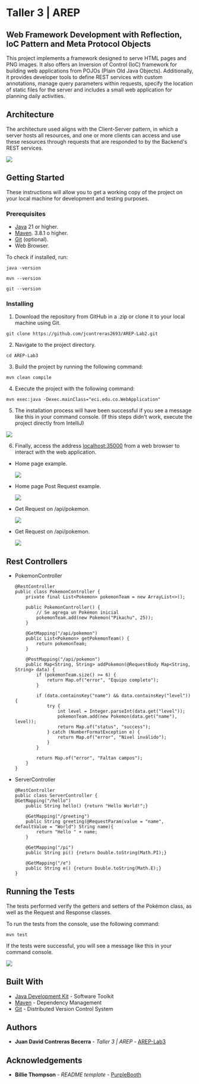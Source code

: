 # Taller 3 | AREP

## Web Framework Development with Reflection, IoC Pattern and Meta Protocol Objects

This project implements a framework designed to serve HTML pages and PNG images. It also offers an Inversion of Control (IoC) framework for building web applications from POJOs (Plain Old Java Objects). Additionally, it provides developer tools to define REST services with custom annotations, manage query parameters within requests, specify the location of static files for the server and includes a small web application for planning daily activities.

## Architecture

The architecture used aligns with the Client-Server pattern, in which a server hosts all resources, and one or more clients can access and use these resources through requests that are responded to by the Backend's REST services.

![](src/main/resources/images/architecture.png)

## Getting Started

These instructions will allow you to get a working copy of the project on your local machine for development and testing purposes.

### Prerequisites

- [Java](https://www.oracle.com/co/java/technologies/downloads/) 21 or higher.
- [Maven](https://maven.apache.org/download.cgi). 3.8.1 o higher.
- [Git](https://git-scm.com/downloads) (optional).
- Web Browser.

To check if installed, run:

```
java -version
```
```
mvn --version
```
```
git --version
```

### Installing

1. Download the repository from GitHub in a .zip or clone it to your local machine using Git.

```
git clone https://github.com/jcontreras2693/AREP-Lab2.git
```

2. Navigate to the project directory.

```
cd AREP-Lab3
```

3. Build the project by running the following command:

```
mvn clean compile
```

4. Execute the project with the following command:

```
mvn exec:java -Dexec.mainClass="eci.edu.co.WebApplication"
```
5. The installation process will have been successful if you see a message like this in your command console. (If this steps didn't work, execute the project directly from IntelliJ)

![](src/main/resources/images/succes.png)

6. Finally, access the address [localhost:35000](http://localhost:35000/) from a web browser to interact with the web application.

- Home page example.

    ![](src/main/resources/images/home-page.png)

- Home page Post Request example.

    ![](src/main/resources/images/employed-page.png)

- Get Request on /api/pokemon.

    ![](src/main/resources/images/api-pokemon.png)

- Get Request on /api/pokemon.

  ![](src/main/resources/images/post-pokemon.png)

## Rest Controllers
- PokemonController
    ```
    @RestController
    public class PokemonController {
        private final List<Pokemon> pokemonTeam = new ArrayList<>();
    
        public PokemonController() {
            // Se agrega un Pokémon inicial
            pokemonTeam.add(new Pokemon("Pikachu", 25));
        }
    
        @GetMapping("/api/pokemon")
        public List<Pokemon> getPokemonTeam() {
            return pokemonTeam;
        }
    
        @PostMapping("/api/pokemon")
        public Map<String, String> addPokemon(@RequestBody Map<String, String> data) {
            if (pokemonTeam.size() >= 6) {
                return Map.of("error", "Equipo completo");
            }
    
            if (data.containsKey("name") && data.containsKey("level")) {
                try {
                    int level = Integer.parseInt(data.get("level"));
                    pokemonTeam.add(new Pokemon(data.get("name"), level));
                    return Map.of("status", "success");
                } catch (NumberFormatException e) {
                    return Map.of("error", "Nivel inválido");
                }
            }
    
            return Map.of("error", "Faltan campos");
        }
    }
    ```

- ServerController
    ```
    @RestController
    public class ServerController {
    @GetMapping("/hello")
        public String hello() {return "Hello World!";}
    
        @GetMapping("/greeting")
        public String greeting(@RequestParam(value = "name", defaultValue = "World") String name){
            return "Hello " + name;
        }
    
        @GetMapping("/pi")
        public String pi() {return Double.toString(Math.PI);}
    
        @GetMapping("/e")
        public String e() {return Double.toString(Math.E);}
    }
  ```

## Running the Tests

The tests performed verify the getters and setters of the Pokémon class, as well as the Request and Response classes.

To run the tests from the console, use the following command:

```
mvn test
```

If the tests were successful, you will see a message like this in your command console.

![](src/main/resources/images/tests.png)

## Built With

* [Java Development Kit](https://www.oracle.com/co/java/technologies/downloads/) - Software Toolkit
* [Maven](https://maven.apache.org/) - Dependency Management
* [Git](https://git-scm.com/) - Distributed Version Control System

## Authors

* **Juan David Contreras Becerra** - *Taller 3 | AREP* - [AREP-Lab3](https://github.com/jcontreras2693/AREP-Lab3.git)

## Acknowledgements

* **Billie Thompson** - *README template* - [PurpleBooth](https://github.com/PurpleBooth)

